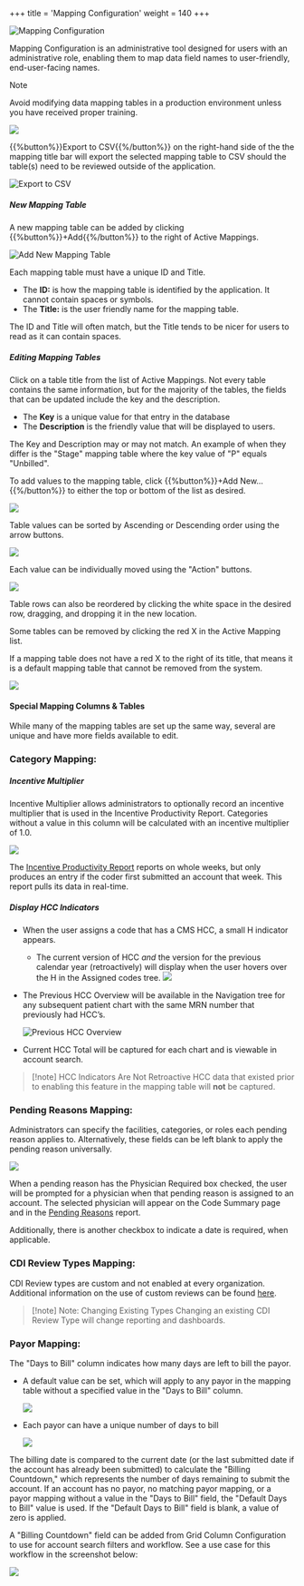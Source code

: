 +++
title = 'Mapping Configuration'
weight = 140
+++

![Mapping Configuration](MappingConfigurartion.png)

Mapping Configuration is an administrative tool designed for users with an administrative role, enabling them to map data field names to user-friendly, end-user-facing names. 

>[!note]
Avoid modifying data mapping tables in a production environment unless you have received proper training.

![](2025-01-24_MappingConfig2.png)

{{%button%}}Export to CSV{{%/button%}} on the right-hand side of the the mapping title bar will export the selected mapping table to CSV should the table(s) need to be reviewed outside of the application.

![Export to CSV](2025-01-24_MappingConfig1.png)

##### New Mapping Table 

A new mapping table can be added by clicking {{%button%}}+Add{{%/button%}} to the right of Active Mappings.

![Add New Mapping Table](AddMapping.png)

Each mapping table must have a unique ID and Title.
- The **ID:** is how the mapping table is identified by the application. It cannot contain spaces or symbols. 
- The **Title:** is the user friendly name for the mapping table.

The ID and Title will often match, but the Title tends to be nicer for users to read as it can contain spaces. 

##### Editing Mapping Tables

Click on a table title from the list of Active Mappings. Not every table contains the same information, but for the majority of the tables, the fields that can be updated include the key and the description. 
- The **Key** is a unique value for that entry in the database
- The **Description** is the friendly value that will be displayed to users. 

The Key and Description may or may not match. An example of when they differ is the "Stage" mapping table where the key value of "P" equals "Unbilled". 

To add values to the mapping table, click {{%button%}}+Add New...{{%/button%}} to either the top or bottom of the list as desired.

![](2025-01-24_MappingConfig4.png)

Table values can be sorted by Ascending or Descending order using the arrow buttons. 

![](2025-01-24_MappingConfig6.png)

Each value can be individually moved using the "Action" buttons.

![](2025-01-24_MappingConfig5.png)

Table rows can also be reordered by clicking the white space in the desired row, dragging, and dropping it in the new location. 

Some tables can be removed by clicking the red X in the Active Mapping list.

If a mapping table does not have a red X to the right of its title, that means it is a default mapping table that cannot be removed from the system. 

![](2025-01-24_MappingConfig3.png)

#### Special Mapping Columns & Tables

While many of the mapping tables are set up the same way, several are unique and have more fields available to edit. 
 
### Category Mapping:

##### Incentive Multiplier

Incentive Multiplier allows administrators to optionally record an incentive multiplier that is used in the Incentive Productivity Report. Categories without a value in this column will be calculated with an incentive multiplier of 1.0.

![](image-541.jpg)

The [Incentive Productivity Report](https://dolbeysystems.github.io/fusion-cac-web-docs/administrative-user-guide/reporting/user-reports/#incentive-productiviy-report) reports on whole weeks, but only produces an entry if the coder first submitted an account that week. This report pulls its data in real-time.

##### Display HCC Indicators

- When the user assigns a code that has a CMS HCC, a small H indicator appears.
  - The current version of HCC *and* the version for the previous calendar year (retroactively) will display when the user hovers over the H in the Assigned codes tree.
  ![](image-544.jpg)
- The Previous HCC Overview will be available in the Navigation tree for any subsequent patient chart with the same MRN number that previously had HCC’s.
  
  ![Previous HCC Overview](image-545.png)

- Current HCC Total will be captured for each chart and is viewable in account search.

> [!note] HCC Indicators Are Not Retroactive
HCC data that existed prior to enabling this feature in the mapping table will **not** be captured. 


### Pending Reasons Mapping:

Administrators can specify the facilities, categories, or roles each pending reason applies to. Alternatively, these fields can be left blank to apply the pending reason universally. 

![](2025-01-29_MappingConfig7.png)

When a pending reason has the Physician Required box checked, the user will be prompted for a physician when that pending reason is assigned to an account. The selected physician will appear on the Code Summary page and in the [Pending Reasons](https://dolbeysystems.github.io/fusion-cac-web-docs/administrative-user-guide/reporting/user-reports/#pending-reasons-report) report.

 Additionally, there is another checkbox to indicate a date is required, when applicable.

### CDI Review Types Mapping:

CDI Review types are custom and not enabled at every organization. Additional information on the use of custom reviews can be found [here](https://dolbeysystems.github.io/fusion-cac-web-docs/cdi-user-guide/chart-reviews/).

> [!note] Note: Changing Existing Types
Changing an existing CDI Review Type will change reporting and dashboards.

### Payor Mapping:

The "Days to Bill" column indicates how many days are left to bill the payor. 
- A default value can be set, which will apply to any payor in the mapping table without a specified value in the "Days to Bill" column. 

  ![](2025-01-29_MappingConfig8.png)

- Each payor can have a unique number of days to bill

  ![](2025-01-29_MappingConfig9.png)

The billing date is compared to the current date (or the last submitted date if the account has already been submitted) to calculate the "Billing Countdown," which represents the number of days remaining to submit the account. If an account has no payor, no matching payor mapping, or a payor mapping without a value in the "Days to Bill" field, the "Default Days to Bill" value is used. If the "Default Days to Bill" field is blank, a value of zero is applied.

A "Billing Countdown" field can be added from Grid Column Configuration to use
for account search filters and workflow. See a use case for this workflow in the screenshot below:

![](image-547.jpg)
